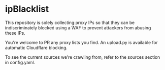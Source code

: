 # ipBlacklist
This repository is solely collecting proxy IPs so that they can be indiscriminately blocked using a WAF to prevent attackers from abusing these IPs.

You're welcome to PR any proxy lists you find. An upload.py is available for automatic Cloudflare blocking.

To see the current sources we're crawling from, refer to the sources section in config.yaml.
